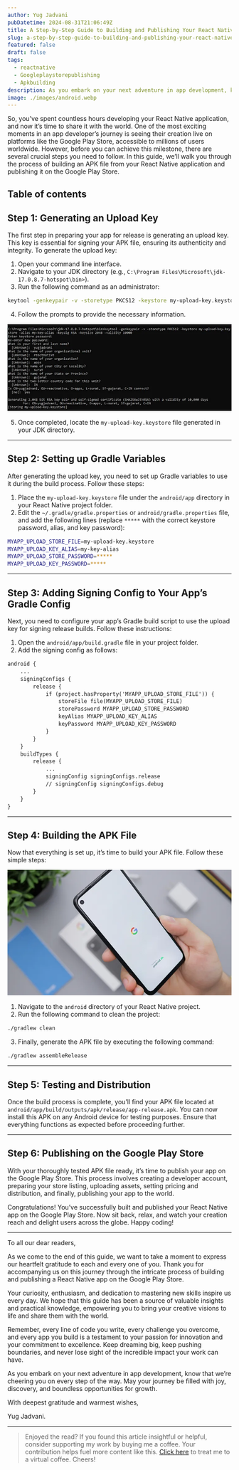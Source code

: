 ```yaml
---
author: Yug Jadvani
pubDatetime: 2024-08-31T21:06:49Z
title: A Step-by-Step Guide to Building and Publishing Your React Native App on Google Play Store
slug: a-step-by-step-guide-to-building-and-publishing-your-react-native-app-on-google-play-store
featured: false
draft: false
tags:
  - reactnative
  - Googleplaystorepublishing
  - Apkbuilding
description: As you embark on your next adventure in app development, know that we’re cheering you on every step of the way.
image: ./images/android.webp
---
```


So, you’ve spent countless hours developing your React Native application, and now it’s time to share it with the world. One of the most exciting moments in an app developer’s journey is seeing their creation live on platforms like the Google Play Store, accessible to millions of users worldwide. However, before you can achieve this milestone, there are several crucial steps you need to follow. In this guide, we’ll walk you through the process of building an APK file from your React Native application and publishing it on the Google Play Store.

## Table of contents

## Step 1: Generating an Upload Key

The first step in preparing your app for release is generating an upload key. This key is essential for signing your APK file, ensuring its authenticity and integrity. To generate the upload key:

1. Open your command line interface.
2. Navigate to your JDK directory (e.g., `C:\Program Files\Microsoft\jdk-17.0.8.7-hotspot\bin>`).
3. Run the following command as an administrator:

```bash
keytool -genkeypair -v -storetype PKCS12 -keystore my-upload-key.keystore -alias my-key-alias -keyalg RSA -keysize 2048 -validity 10000
```

4. Follow the prompts to provide the necessary information.

![Android Terminal](./images/android-terminal.webp)

5. Once completed, locate the `my-upload-key.keystore` file generated in your JDK directory.

---

## Step 2: Setting up Gradle Variables

After generating the upload key, you need to set up Gradle variables to use it during the build process. Follow these steps:

1. Place the `my-upload-key.keystore` file under the `android/app` directory in your React Native project folder.
2. Edit the `~/.gradle/gradle.properties` or `android/gradle.properties` file, and add the following lines (replace `*****` with the correct keystore password, alias, and key password):

```bash
MYAPP_UPLOAD_STORE_FILE=my-upload-key.keystore
MYAPP_UPLOAD_KEY_ALIAS=my-key-alias
MYAPP_UPLOAD_STORE_PASSWORD=*****
MYAPP_UPLOAD_KEY_PASSWORD=*****
```

---

## Step 3: Adding Signing Config to Your App’s Gradle Config

Next, you need to configure your app’s Gradle build script to use the upload key for signing release builds. Follow these instructions:

1. Open the `android/app/build.gradle` file in your project folder.
2. Add the signing config as follows:

```diff
android {
    ...
    signingConfigs {
        release {
            if (project.hasProperty('MYAPP_UPLOAD_STORE_FILE')) {
                storeFile file(MYAPP_UPLOAD_STORE_FILE)
                storePassword MYAPP_UPLOAD_STORE_PASSWORD
                keyAlias MYAPP_UPLOAD_KEY_ALIAS
                keyPassword MYAPP_UPLOAD_KEY_PASSWORD
            }
        }
    }
    buildTypes {
        release {
            ...
            signingConfig signingConfigs.release
            // signingConfig signingConfigs.debug
        }
    }
}
```

---

## Step 4: Building the APK File

Now that everything is set up, it’s time to build your APK file. Follow these simple steps:

![Phone](./images/phone.webp)

1. Navigate to the `android` directory of your React Native project.
2. Run the following command to clean the project:

```bash
./gradlew clean
```

3. Finally, generate the APK file by executing the following command:

```bash
./gradlew assembleRelease
```

---

## Step 5: Testing and Distribution

Once the build process is complete, you’ll find your APK file located at `android/app/build/outputs/apk/release/app-release.apk`. You can now install this APK on any Android device for testing purposes. Ensure that everything functions as expected before proceeding further.

---

## Step 6: Publishing on the Google Play Store

With your thoroughly tested APK file ready, it’s time to publish your app on the Google Play Store. This process involves creating a developer account, preparing your store listing, uploading assets, setting pricing and distribution, and finally, publishing your app to the world.

Congratulations! You’ve successfully built and published your React Native app on the Google Play Store. Now sit back, relax, and watch your creation reach and delight users across the globe. Happy coding!

---

To all our dear readers,

As we come to the end of this guide, we want to take a moment to express our heartfelt gratitude to each and every one of you. Thank you for accompanying us on this journey through the intricate process of building and publishing a React Native app on the Google Play Store.

Your curiosity, enthusiasm, and dedication to mastering new skills inspire us every day. We hope that this guide has been a source of valuable insights and practical knowledge, empowering you to bring your creative visions to life and share them with the world.

Remember, every line of code you write, every challenge you overcome, and every app you build is a testament to your passion for innovation and your commitment to excellence. Keep dreaming big, keep pushing boundaries, and never lose sight of the incredible impact your work can have.

As you embark on your next adventure in app development, know that we’re cheering you on every step of the way. May your journey be filled with joy, discovery, and boundless opportunities for growth.

With deepest gratitude and warmest wishes,

Yug Jadvani.

---

> Enjoyed the read? If you found this article insightful or helpful, consider supporting my work by buying me a coffee. Your contribution helps fuel more content like this. [Click here](https://buymeacoffee.com/yugjadvani9) to treat me to a virtual coffee. Cheers!
